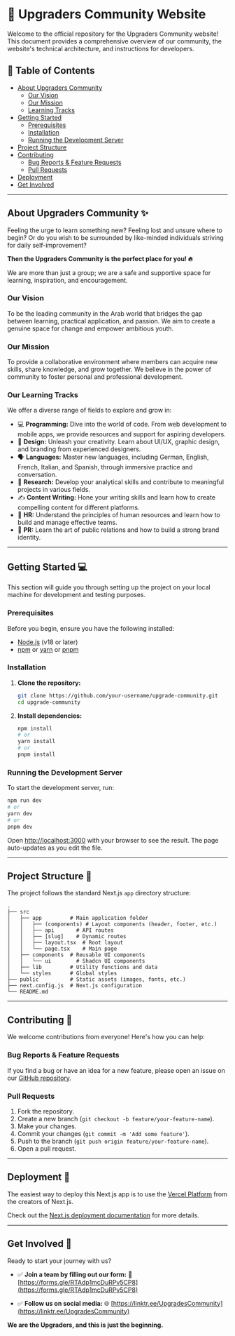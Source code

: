 # 🚀 Upgraders Community Website

Welcome to the official repository for the Upgraders Community website! This document provides a comprehensive overview of our community, the website's technical architecture, and instructions for developers.

## 📖 Table of Contents

*   [About Upgraders Community](#about-upgraders-community-)
    *   [Our Vision](#our-vision)
    *   [Our Mission](#our-mission)
    *   [Learning Tracks](#learning-tracks)
*   [Getting Started](#getting-started-)
    *   [Prerequisites](#prerequisites)
    *   [Installation](#installation)
    *   [Running the Development Server](#running-the-development-server)
*   [Project Structure](#project-structure-)
*   [Contributing](#contributing-)
    *   [Bug Reports & Feature Requests](#bug-reports--feature-requests)
    *   [Pull Requests](#pull-requests)
*   [Deployment](#deployment-)
*   [Get Involved](#get-involved-)

---

## About Upgraders Community ✨

Feeling the urge to learn something new? Feeling lost and unsure where to begin? Or do you wish to be surrounded by like-minded individuals striving for daily self-improvement?

**Then the Upgraders Community is the perfect place for you! 🔥**

We are more than just a group; we are a safe and supportive space for learning, inspiration, and encouragement.

### Our Vision

To be the leading community in the Arab world that bridges the gap between learning, practical application, and passion. We aim to create a genuine space for change and empower ambitious youth.

### Our Mission

To provide a collaborative environment where members can acquire new skills, share knowledge, and grow together. We believe in the power of community to foster personal and professional development.

### Our Learning Tracks

We offer a diverse range of fields to explore and grow in:

*   💻 **Programming:** Dive into the world of code. From web development to mobile apps, we provide resources and support for aspiring developers.
*   🎨 **Design:** Unleash your creativity. Learn about UI/UX, graphic design, and branding from experienced designers.
*   🗣️ **Languages:** Master new languages, including German, English, French, Italian, and Spanish, through immersive practice and conversation.
*   🧠 **Research:** Develop your analytical skills and contribute to meaningful projects in various fields.
*   ✍️ **Content Writing:** Hone your writing skills and learn how to create compelling content for different platforms.
*   💼 **HR:** Understand the principles of human resources and learn how to build and manage effective teams.
*   📢 **PR:** Learn the art of public relations and how to build a strong brand identity.

---

## Getting Started 💻

This section will guide you through setting up the project on your local machine for development and testing purposes.

### Prerequisites

Before you begin, ensure you have the following installed:

*   [Node.js](https://nodejs.org/en/) (v18 or later)
*   [npm](https://www.npmjs.com/) or [yarn](https://yarnpkg.com/) or [pnpm](https://pnpm.io/)

### Installation

1.  **Clone the repository:**
    ```bash
    git clone https://github.com/your-username/upgrade-community.git
    cd upgrade-community
    ```

2.  **Install dependencies:**
    ```bash
    npm install
    # or
    yarn install
    # or
    pnpm install
    ```

### Running the Development Server

To start the development server, run:

```bash
npm run dev
# or
yarn dev
# or
pnpm dev
```

Open [http://localhost:3000](http://localhost:3000) with your browser to see the result. The page auto-updates as you edit the file.

---

## Project Structure 📁

The project follows the standard Next.js `app` directory structure:

```
.
├── src
│   ├── app         # Main application folder
│   │   ├── (components) # Layout components (header, footer, etc.)
│   │   ├── api       # API routes
│   │   ├── [slug]    # Dynamic routes
│   │   ├── layout.tsx  # Root layout
│   │   └── page.tsx    # Main page
│   ├── components  # Reusable UI components
│   │   └── ui        # Shadcn UI components
│   ├── lib         # Utility functions and data
│   └── styles      # Global styles
├── public          # Static assets (images, fonts, etc.)
├── next.config.js  # Next.js configuration
└── README.md
```

---

## Contributing 🤝

We welcome contributions from everyone! Here's how you can help:

### Bug Reports & Feature Requests

If you find a bug or have an idea for a new feature, please open an issue on our [GitHub repository](https://github.com/your-username/upgrade-community/issues).

### Pull Requests

1.  Fork the repository.
2.  Create a new branch (`git checkout -b feature/your-feature-name`).
3.  Make your changes.
4.  Commit your changes (`git commit -m 'Add some feature'`).
5.  Push to the branch (`git push origin feature/your-feature-name`).
6.  Open a pull request.

---

## Deployment 🚀

The easiest way to deploy this Next.js app is to use the [Vercel Platform](https://vercel.com/new?utm_medium=default-template&filter=next.js&utm_source=create-next-app&utm_campaign=create-next-app-readme) from the creators of Next.js.

Check out the [Next.js deployment documentation](https://nextjs.org/docs/deployment) for more details.

---

## Get Involved 🚀

Ready to start your journey with us?

*   ✅ **Join a team by filling out our form:**
    🔗 [https://forms.gle/RTAdp1mcDuRPv5CP8](https://forms.gle/RTAdp1mcDuRPv5CP8)

*   ✅ **Follow us on social media:**
    🌐 [https://linktr.ee/UpgradesCommunity](https://linktr.ee/UpgradesCommunity)

**We are the Upgraders, and this is just the beginning.**
